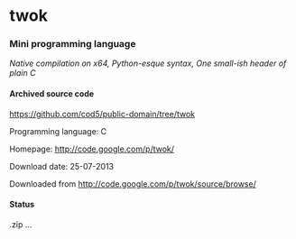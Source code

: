 # twok #

### Mini programming language  ###

*Native compilation on x64, Python-esque syntax, One small-ish header of plain C*

#### Archived source code ####
https://github.com/cod5/public-domain/tree/twok

Programming language: C

Homepage: http://code.google.com/p/twok/

Download date: 25-07-2013

Downloaded from http://code.google.com/p/twok/source/browse/

#### Status ####
.zip ...

